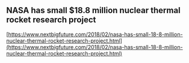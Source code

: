## NASA has small $18.8 million nuclear thermal rocket research project
  
  [https://www.nextbigfuture.com/2018/02/nasa-has-small-18-8-million-nuclear-thermal-rocket-research-project.html](https://www.nextbigfuture.com/2018/02/nasa-has-small-18-8-million-nuclear-thermal-rocket-research-project.html)